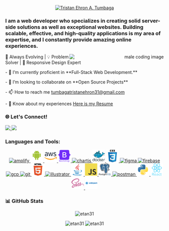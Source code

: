   <p align="center">
    <a href="https://git.io/typing-svg"><img src="https://readme-typing-svg.demolab.com?font=Fira+Code&pause=1000&width=435&lines=Hi+%F0%9F%91%8B%2C+I'm+Tristan+Ehron+Tumbaga" alt="Tristan Ehron A. Tumbaga" /></a>
   </p>


<p align="left">
   <h3>I am a web developer who specializes in creating solid server-side solutions as well as exceptional websites. Building scalable, effective, and high-quality applications is my area of expertise, and I constantly provide amazing online experiences.</h3>
  <p align="right">
   <img align="right" width="300" src="https://camo.githubusercontent.com/99b34ed299ad93581aeb11d7b5a0a358063f26305969cdc3fae6a22f0cd2d747/68747470733a2f2f63646e2e6472696262626c652e636f6d2f75736572732f3932363533372f73637265656e73686f74732f343530323932342f707974686f6e2d322e676966" alt="male coding image" />
</p>
   <p>🚀 Always Evolving | 💡 Problem Solver | 🎨 Responsive Design Expert</p>
   <p>- 🌱 I’m currently proficient in **Full-Stack Web Development.** </p>
    <p>- 👯 I’m looking to collaborate on **Open Source Projects**</p>
   <p>- 📫 How to reach me <a href="mailto:tumbagatristanehron31@gmail.com">tumbagatristanehron31@gmail.com</a></p>
   <p>- 📄 Know about my experiences <a href="https://github.com/Etan31/resume_file/blob/5991ab67c9682be63599b9b02abc3455add10662/Tristan_Ehron_Tumbaga_Resume.pdf">Here is my Resume</a></p>
</p>

<p align="center">
   <h3>🌐 Let's Connect!</h3>
   <a href="https://www.linkedin.com/in/tristan-ehron-tumbaga-b42478175/">
      <img src="https://img.shields.io/badge/LinkedIn-%230077B5.svg?style=for-the-badge&logo=linkedin&logoColor=white" />
   </a>
   <a href="https://www.tristanehrontumbaga.xyz/">
      <img src="https://img.shields.io/badge/Website-%23121011.svg?style=for-the-badge&logo=google-chrome&logoColor=white" />
   </a>
</p>

   <h3 align="left">Languages and Tools:</h3>
   <p align="center"> <a href="https://aws.amazon.com/amplify/" target="_blank" rel="noreferrer"> <img
            src="https://docs.amplify.aws/assets/logo-dark.svg" alt="amplify" width="40" height="40" /> </a> <a
         href="https://developer.android.com" target="_blank" rel="noreferrer"> <img
            src="https://raw.githubusercontent.com/devicons/devicon/master/icons/android/android-original-wordmark.svg"
            alt="android" width="40" height="40" /> </a> <a href="https://aws.amazon.com" target="_blank"
         rel="noreferrer">
         <img
            src="https://raw.githubusercontent.com/devicons/devicon/master/icons/amazonwebservices/amazonwebservices-original-wordmark.svg"
            alt="aws" width="40" height="40" /> </a> <a href="https://getbootstrap.com" target="_blank"
         rel="noreferrer">
         <img
            src="https://raw.githubusercontent.com/devicons/devicon/master/icons/bootstrap/bootstrap-plain-wordmark.svg"
            alt="bootstrap" width="40" height="40" /> </a> <a href="https://www.chartjs.org" target="_blank"
         rel="noreferrer"> <img src="https://www.chartjs.org/media/logo-title.svg" alt="chartjs" width="40"
            height="40" />
      </a>
      </a> <a href="https://www.docker.com/" target="_blank" rel="noreferrer"> <img
            src="https://raw.githubusercontent.com/devicons/devicon/master/icons/docker/docker-original-wordmark.svg"
            alt="docker" width="40" height="40" /> </a>
      <a href="https://www.w3schools.com/css/" target="_blank" rel="noreferrer"> <img
            src="https://raw.githubusercontent.com/devicons/devicon/master/icons/css3/css3-original-wordmark.svg"
            alt="css3" width="40" height="40" /> </a> <a href="https://www.figma.com/" target="_blank" rel="noreferrer">
         <img src="https://www.vectorlogo.zone/logos/figma/figma-icon.svg" alt="figma" width="40" height="40" /> </a> <a
         href="https://firebase.google.com/" target="_blank" rel="noreferrer"> <img
            src="https://www.vectorlogo.zone/logos/firebase/firebase-icon.svg" alt="firebase" width="40" height="40" />
      </a> <a href="https://cloud.google.com" target="_blank" rel="noreferrer"> <img
            src="https://www.vectorlogo.zone/logos/google_cloud/google_cloud-icon.svg" alt="gcp" width="40"
            height="40" />
      </a> <a href="https://git-scm.com/" target="_blank" rel="noreferrer"> <img
            src="https://www.vectorlogo.zone/logos/git-scm/git-scm-icon.svg" alt="git" width="40" height="40" /> </a> <a
         href="https://www.w3.org/html/" target="_blank" rel="noreferrer"> <img
            src="https://raw.githubusercontent.com/devicons/devicon/master/icons/html5/html5-original-wordmark.svg"
            alt="html5" width="40" height="40" /> </a> <a href="https://www.adobe.com/in/products/illustrator.html"
         target="_blank" rel="noreferrer"> <img
            src="https://www.vectorlogo.zone/logos/adobe_illustrator/adobe_illustrator-icon.svg" alt="illustrator"
            width="40" height="40" /> </a> <a href="https://www.java.com" target="_blank" rel="noreferrer"> <img
            src="https://raw.githubusercontent.com/devicons/devicon/master/icons/java/java-original.svg" alt="java"
            width="40" height="40" /> </a> <a href="https://developer.mozilla.org/en-US/docs/Web/JavaScript"
         target="_blank" rel="noreferrer"> <img
            src="https://raw.githubusercontent.com/devicons/devicon/master/icons/javascript/javascript-original.svg"
            alt="javascript" width="40" height="40" /> </a> <a href="https://www.postgresql.org" target="_blank"
         rel="noreferrer"> <img
            src="https://raw.githubusercontent.com/devicons/devicon/master/icons/postgresql/postgresql-original-wordmark.svg"
            alt="postgresql" width="40" height="40" /> </a> <a href="https://postman.com" target="_blank"
         rel="noreferrer">
         <img src="https://www.vectorlogo.zone/logos/getpostman/getpostman-icon.svg" alt="postman" width="40"
            height="40" /> </a> <a href="https://www.python.org" target="_blank" rel="noreferrer"> <img
            src="https://raw.githubusercontent.com/devicons/devicon/master/icons/python/python-original.svg"
            alt="python" width="40" height="40" /> </a> <a href="https://reactjs.org/" target="_blank" rel="noreferrer">
         <img src="https://raw.githubusercontent.com/devicons/devicon/master/icons/react/react-original-wordmark.svg"
            alt="react" width="40" height="40" /> </a> <a href="https://sass-lang.com" target="_blank" rel="noreferrer">
         <img src="https://raw.githubusercontent.com/devicons/devicon/master/icons/sass/sass-original.svg" alt="sass"
            width="40" height="40" /> </a> <a href="https://webpack.js.org" target="_blank" rel="noreferrer"> <img
            src="https://raw.githubusercontent.com/devicons/devicon/d00d0969292a6569d45b06d3f350f463a0107b0d/icons/webpack/webpack-original-wordmark.svg"
            alt="webpack" width="40" height="40" /> </a>
   </p>

   <h3>📊 GitHub Stats</h3>
   <p align="center"> <img
         src="https://github-readme-stats.vercel.app/api/top-langs?username=etan31&show_icons=true&locale=en&layout=compact"
         alt="etan31" />
   </p>

   <p align="center">
      <img src="https://github-readme-stats.vercel.app/api?username=etan31&show_icons=true&locale=en" alt="etan31" />
      <img src="https://github-readme-streak-stats.herokuapp.com/?user=etan31&" alt="etan31" />
   </p>
